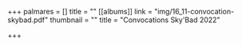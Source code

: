 +++
palmares = []
title = ""
[[albums]]
link = "img/16_11-convocation-skybad.pdf"
thumbnail = ""
title = "Convocations Sky'Bad 2022"

+++
